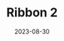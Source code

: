 ---
title: Ribbon 2
subtitle: 
layout: default
modal-id: 11
date: 2023-08-30
img: hanging-lamp-ribbon2.png
# vid: IMG_5096.MOV
thumbnail: hanging-lamp-ribbon2-thumbnail.png
alt: image-alt
price: Between NAf 55 and NAf 500 depending on size and design
size: Meduim
description: Elevate Your Décor with Elegance. A Hanging Gourd Artwork Adorned with a Graceful Ribbon Pattern, Exquisitely Engraved to Add a Touch of Sophisticated Beauty to Your Space.
tags: hanginglamp
---